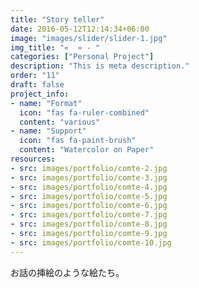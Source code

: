```yaml
---
title: "Story teller"
date: 2016-05-12T12:14:34+06:00
image: "images/slider/slider-1.jpg"
img_title: "«  » - "
categories: ["Personal Project"]
description: "This is meta description."
order: "11"
draft: false
project_info:
- name: "Format"
  icon: "fas fa-ruler-combined"
  content: "various"
- name: "Support"
  icon: "fas fa-paint-brush"
  content: "Watercolor on Paper"
resources:
- src: images/portfolio/comte-2.jpg
- src: images/portfolio/comte-3.jpg
- src: images/portfolio/comte-4.jpg
- src: images/portfolio/comte-5.jpg
- src: images/portfolio/comte-6.jpg
- src: images/portfolio/comte-7.jpg
- src: images/portfolio/comte-8.jpg
- src: images/portfolio/comte-9.jpg
- src: images/portfolio/comte-10.jpg
---
```

お話の挿絵のような絵たち。
